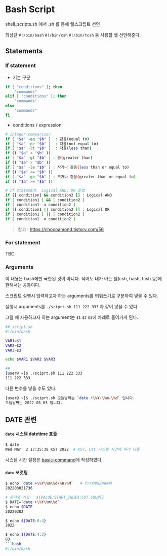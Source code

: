 # Bash Script

shell_scripts.sh 에서 .sh 를 통해 쉘스크립트 선언

최상단 `#!/bin/bash` `#!/bin/csh` `#!/bin/tcsh` 등 사용할 쉘 선언해준다.

## Statements

### If statement

- 기본 구문

```bash
if [ "conditions" ]; then
    "commands"
elif [ "conditions" ]; then
    "commands"
else
    "commands"
fi
```

- conditions / expression

```bash
# integer comparison
if [ "$a" -eq "$b" ]  : 같음(equal to)
if [ "$a" -ne "$b" ]  : 다름(not equal to)
if [ "$a" -lt "$b" ]  : 작음(less than)
if (( "$a" < "$b" ))
if [ "$a" -gt "$b" ] : 큼(greater than)
if (( "$a" > "$b" ))
if [ "$a" -le "$b" ] : 작거나 같음(less than or equal to)
if (( "$a" <= "$b" ))
if [ "$a" -ge "$b" ] : 크거나 같음(greater than or equal to)
if (( "$a" >= "$b" ))

# If statement  Logical AND, OR 문법
if [[ condition1 && condition2 ]] : Logical AND
if [ condition1 ] && [ condition2 ]
if [ condition1 -a condition2 ]
if [[ condition1 || condition2 ]] : Logical OR
if [ condition1 ] || [ condition2 ]
if [ condition1 -o condition2 ]
```

> 참고 : https://chocoamond.tistory.com/56

### For statement

TBC

### Arguments

이 내용은 bash에만 국한된 것이 아니다. 적어도 내가 아는 쉘(csh, bash, tcsh 등)에 한해서는 공통이다.

스크립트 실행시 입력하고자 하는 arguments를 띄워쓰기로 구분하여 넣을 수 있다.

실행시 arguments를 `./sciprt.sh 111 222 333` 과 같이 넣을 수 있다.

그럴 때 사용하고자 하는 argument는 `$1` `$2` `$3`에 차례로 들어가게 된다.

```bash
## script.sh
#!/bin/bash

VAR1=$1
VAR2=$2
VAR3=$3

echo $VAR1 $VAR2 $VAR3

##
[user@ ~]$ ./sciprt.sh 111 222 333
111 222 333
```

다른 변수를 넣을 수도 있다.

```bash
[user@ ~]$ ./sciprt.sh 오늘날짜는 `date +\%Y-\%m-\%d` 입니다.
오늘날짜는 2022-03-03 입니다.
```

## DATE 관련

#### `date` 시스템 datetime 표출

```bash
$ date
Wed Mar  2 17:35:38 KST 2022  # KST, UTC 시스템 시간에 따라 다름
```

시스템 시간 설정은 [basic-command](https://github.com/KimJongkwang/TIL/blob/main/LINUX/basic-command.md)에 작성하였다.

#### `date` 포맷팅

````bash
$ echo `date +\%Y\%m\%d\%H\%M`   # YYYYMMDDHHMM
202203021736

# 문자열 커팅   ${VALUE:START_INDEX:CUT COUNT}
$ DATE=`date +\%Y\%m\%d`
$ echo $DATE
20220302

$ echo ${DATE:0:4}
2022

$ echo ${DATE:4:2}
03
```bash
#!/bin/bash

````
